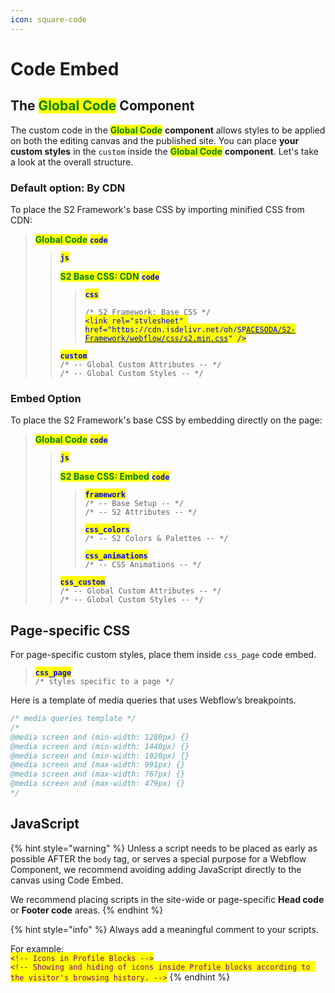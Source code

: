 ```yaml
---
icon: square-code
---
```


# Code Embed

## The <mark style="color:green;">Global Code</mark> Component

The custom code in the <mark style="color:green;">**Global Code**</mark> **component** allows styles to be applied on both the editing canvas and the published site. You can place **your custom styles** in the `custom` inside the <mark style="color:green;">**Global Code**</mark> **component**. Let's take a look at the overall structure.

### Default option: By CDN

To place the S2 Framework's base CSS by importing minified CSS from CDN:

> <mark style="color:green;">**Global Code**</mark> <mark style="color:blue;">**`code`**</mark>
>
> > <mark style="color:blue;">**`js`**</mark>
> >
> > <mark style="color:green;">**S2 Base CSS: CDN**</mark> <mark style="color:blue;">**`code`**</mark>
> >
> > > <mark style="color:blue;">**`css`**</mark>
> > >
> > > `/* S2 Framework: Base CSS */`\
> > > <mark style="color:blue;">`<link rel="stylesheet" href="`</mark>[<mark style="color:blue;">`https://cdn.jsdelivr.net/gh/SPACESODA/S2-Framework/webflow/css/s2.min.css`</mark>](https://cdn.jsdelivr.net/gh/SPACESODA/S2-Framework/webflow/css/s2.min.css)<mark style="color:blue;">`" />`</mark>
> >
> > <mark style="color:blue;">**`custom`**</mark>\
> > `/* -- Global Custom Attributes -- */`\
> > `/* -- Global Custom Styles -- */`

### Embed Option

To place the S2 Framework's base CSS by embedding directly on the page:

> <mark style="color:green;">**Global Code**</mark> <mark style="color:blue;">**`code`**</mark>
>
> > <mark style="color:blue;">**`js`**</mark>
> >
> > <mark style="color:green;">**S2 Base CSS: Embed**</mark> <mark style="color:blue;">**`code`**</mark>
> >
> > > <mark style="color:blue;">**`framework`**</mark>\
> > > `/* -- Base Setup -- */`\
> > > `/* -- S2 Attributes -- */`
> > >
> > > <mark style="color:blue;">**`css_colors`**</mark>\
> > > `/* -- S2 Colors & Palettes -- */`
> > >
> > > <mark style="color:blue;">**`css_animations`**</mark>\
> > > `/* -- CSS Animations -- */`
> >
> > <mark style="color:blue;">**`css_custom`**</mark>\
> > `/* -- Global Custom Attributes -- */`\
> > `/* -- Global Custom Styles -- */`



## Page-specific CSS

For page-specific custom styles, place them inside `css_page` code embed.

> <mark style="color:blue;">**`css_page`**</mark>\
> `/* styles specific to a page */`



Here is a template of media queries that uses Webflow’s breakpoints.

```css
/* media queries template */
/*
@media screen and (min-width: 1280px) {}
@media screen and (min-width: 1440px) {}
@media screen and (min-width: 1920px) {}
@media screen and (max-width: 991px) {}
@media screen and (max-width: 767px) {}
@media screen and (max-width: 479px) {}
*/
```



## JavaScript

{% hint style="warning" %}
Unless a script needs to be placed as early as possible AFTER the `body` tag, or serves a special purpose for a Webflow Component, we recommend avoiding adding JavaScript directly to the canvas using Code Embed.

We recommend placing scripts in the site-wide or page-specific **Head code** or **Footer code** areas.
{% endhint %}

{% hint style="info" %}
Always add a meaningful comment to your scripts.

For example: \
<mark style="color:purple;">`<!-- Icons in Profile Blocks -->`</mark>\
<mark style="color:purple;">`<!-- Showing and hiding of icons inside Profile blocks according to the visitor's browsing history. -->`</mark>
{% endhint %}



